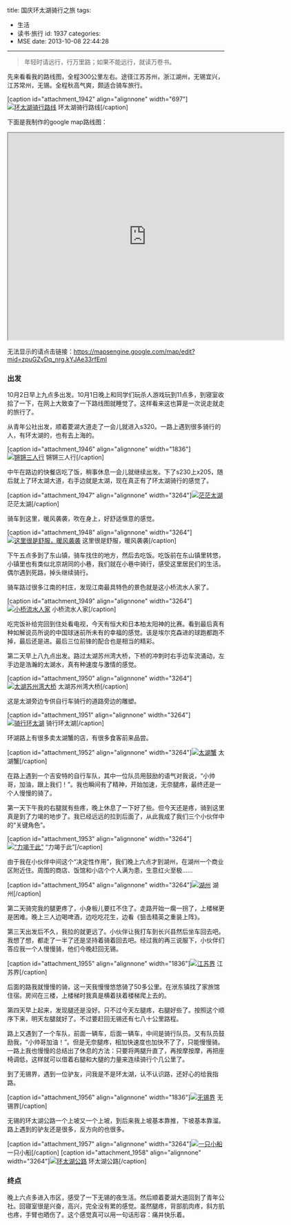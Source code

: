 title: 国庆环太湖骑行之旅
tags:
  - 生活
  - 读书·旅行
id: 1937
categories:
  - MSE
date: 2013-10-08 22:44:28
---

> 年轻时请远行，行万里路；如果不能远行，就读万卷书。

先来看看我的路线图，全程300公里左右。途径江苏苏州，浙江湖州，无锡宜兴，江苏常州，无锡。全程秋高气爽，颇适合骑车旅行。

[caption id="attachment_1942" align="alignnone" width="697"][![环太湖骑行路线](http://c.hiphotos.bdimg.com/album/s%3D550%3Bq%3D90%3Bc%3Dxiangce%2C100%2C100/sign=f6dbfc5ad01b0ef468e8985bedff20e7/7c1ed21b0ef41bd5ff775c8053da81cb39db3d99.jpg?referer=2b288b11b119ebc4996f43a97b78&x=.jpg)](http://c.hiphotos.bdimg.com/album/s%3D550%3Bq%3D90%3Bc%3Dxiangce%2C100%2C100/sign=f6dbfc5ad01b0ef468e8985bedff20e7/7c1ed21b0ef41bd5ff775c8053da81cb39db3d99.jpg?referer=2b288b11b119ebc4996f43a97b78&x=.jpg) 环太湖骑行路线[/caption]

下面是我制作的google map路线图：

<iframe src="http://mapsengine.google.com/map/embed?mid=zpuGZvDq_nrg.kYJAe33rfEmI" width="640" height="480"></iframe>

无法显示的请点击链接：https://mapsengine.google.com/map/edit?mid=zpuGZvDq_nrg.kYJAe33rfEmI

### 出发

10月2日早上九点多出发。10月1日晚上和同学们玩杀人游戏玩到11点多，到寝室收拾了一下，在网上大致查了一下路线图就睡觉了。这样看来这也算是一次说走就走的旅行了。

从青年公社出发，顺着菱湖大道走了一会儿就进入s320。一路上遇到很多骑行的人，有环太湖的，也有去上海的。

[caption id="attachment_1946" align="alignnone" width="1836"][![锵锵三人行](http://e.hiphotos.bdimg.com/album/s%3D550%3Bq%3D90%3Bc%3Dxiangce%2C100%2C100/sign=3d18cbd4f403738dda4a0c278320c16c/4b90f603738da977bd0b325fb251f8198618e39a.jpg?referer=e73ee394f503918f8ec608fa4d78&x=.jpg)](http://e.hiphotos.bdimg.com/album/s%3D550%3Bq%3D90%3Bc%3Dxiangce%2C100%2C100/sign=3d18cbd4f403738dda4a0c278320c16c/4b90f603738da977bd0b325fb251f8198618e39a.jpg?referer=e73ee394f503918f8ec608fa4d78&x=.jpg) 锵锵三人行[/caption]

中午在路边的快餐店吃了饭，稍事休息一会儿就继续出发。下了s230上x205，随后就上了环太湖大道，右手边就是太湖，现在真正有了环太湖骑行的感觉了。

[caption id="attachment_1947" align="alignnone" width="3264"][![茫茫太湖](http://a.hiphotos.bdimg.com/album/s%3D550%3Bq%3D90%3Bc%3Dxiangce%2C100%2C100/sign=cb01166fd60735fa95f04ebcae6a7e8e/962bd40735fae6cd1b901f150db30f2442a70f99.jpg?referer=c96eb856b11bb051d63386186978&x=.jpg)](http://a.hiphotos.bdimg.com/album/s%3D550%3Bq%3D90%3Bc%3Dxiangce%2C100%2C100/sign=cb01166fd60735fa95f04ebcae6a7e8e/962bd40735fae6cd1b901f150db30f2442a70f99.jpg?referer=c96eb856b11bb051d63386186978&x=.jpg) 茫茫太湖[/caption]

骑车到这里，暖风袭袭，吹在身上，好舒适惬意的感觉。

[caption id="attachment_1948" align="alignnone" width="3264"][![这里很是舒服，暖风袭袭](http://f.hiphotos.bdimg.com/album/s%3D550%3Bq%3D90%3Bc%3Dxiangce%2C100%2C100/sign=cfc97647938fa0ec7bc7640816ac28d3/f603918fa0ec08fafc24a7d35bee3d6d55fbda9a.jpg?referer=9982827f59b5c9ea3be436d32678&x=.jpg)](http://f.hiphotos.bdimg.com/album/s%3D550%3Bq%3D90%3Bc%3Dxiangce%2C100%2C100/sign=cfc97647938fa0ec7bc7640816ac28d3/f603918fa0ec08fafc24a7d35bee3d6d55fbda9a.jpg?referer=9982827f59b5c9ea3be436d32678&x=.jpg) 这里很是舒服，暖风袭袭[/caption]

下午五点多到了东山镇，骑车找住的地方，然后去吃饭。吃饭前在东山镇里转悠，小镇里也有类似北京胡同的小巷，我们就在小巷中骑行，感受这里居民们的生活。偶尔遇到死路，掉头继续骑行。

骑车路过很多江南的村庄，发现江南最具特色的景色就是这小桥流水人家了。

[caption id="attachment_1949" align="alignnone" width="3264"][![小桥流水人家](http://d.hiphotos.bdimg.com/album/s%3D550%3Bq%3D90%3Bc%3Dxiangce%2C100%2C100/sign=84296860ba99a9013f355b332dae7b46/e824b899a9014c08f51f9cd1087b02087bf4f49a.jpg?referer=e0d28b02f01fbe094549f6243478&x=.jpgg)](http://d.hiphotos.bdimg.com/album/s%3D550%3Bq%3D90%3Bc%3Dxiangce%2C100%2C100/sign=84296860ba99a9013f355b332dae7b46/e824b899a9014c08f51f9cd1087b02087bf4f49a.jpg?referer=e0d28b02f01fbe094549f6243478&x=.jpg) 小桥流水人家[/caption]

吃完饭补给完回到住处看电视，今天有恒大和日本柏太阳神的比赛。看到最后真有种如解说员所说的中国球迷前所未有的幸福的感觉。该是埃尔克森进的球跑都跑不掉，最后还是进。最后三位前锋的配合也是相当的精彩。

第二天早上八九点出发。路过太湖苏州湾大桥，下桥的冲刺时右手边车流涌动，左手边是浩瀚的太湖水，真有种速度与激情的感觉。

[caption id="attachment_1950" align="alignnone" width="3264"][![太湖苏州湾大桥](http://f.hiphotos.bdimg.com/album/s%3D550%3Bq%3D90%3Bc%3Dxiangce%2C100%2C100/sign=de2e8a9560d9f2d3241124ea99d7fb2e/0bd162d9f2d3572cb40529a88813632763d0c3db.jpg?referer=4e229a08530fd9f9f90061592db9&x=.jpg)](http://f.hiphotos.bdimg.com/album/s%3D550%3Bq%3D90%3Bc%3Dxiangce%2C100%2C100/sign=de2e8a9560d9f2d3241124ea99d7fb2e/0bd162d9f2d3572cb40529a88813632763d0c3db.jpg?referer=4e229a08530fd9f9f90061592db9&x=.jpg) 太湖苏州湾大桥[/caption]

这是太湖旁边专供自行车骑行的道路旁边的雕塑。

[caption id="attachment_1951" align="alignnone" width="3264"][![骑行环太湖](http://e.hiphotos.bdimg.com/album/s%3D550%3Bq%3D90%3Bc%3Dxiangce%2C100%2C100/sign=8ff42a20014f78f0840b9af6490a7b68/aa64034f78f0f736dbdaf8750855b319ebc41399.jpg?referer=9d3d39ddab014c08402c1d955d78&x=.jpg)](http://e.hiphotos.bdimg.com/album/s%3D550%3Bq%3D90%3Bc%3Dxiangce%2C100%2C100/sign=8ff42a20014f78f0840b9af6490a7b68/aa64034f78f0f736dbdaf8750855b319ebc41399.jpg?referer=9d3d39ddab014c08402c1d955d78&x=.jpg) 骑行环太湖[/caption]

环湖路上有很多卖太湖蟹的店，有很多食客前来品尝。

[caption id="attachment_1952" align="alignnone" width="3264"][![太湖蟹](http://e.hiphotos.bdimg.com/album/s%3D550%3Bq%3D90%3Bc%3Dxiangce%2C100%2C100/sign=7400075c347adab439d01b46bbefc221/8718367adab44aeda26a0a90b11c8701a18bfb9a.jpg?referer=d5f7bc2957fbb2fb6d3c6d224578&x=.jpg)](http://e.hiphotos.bdimg.com/album/s%3D550%3Bq%3D90%3Bc%3Dxiangce%2C100%2C100/sign=7400075c347adab439d01b46bbefc221/8718367adab44aeda26a0a90b11c8701a18bfb9a.jpg?referer=d5f7bc2957fbb2fb6d3c6d224578&x=.jpg) 太湖蟹[/caption]

在路上遇到一个吉安特的自行车队，其中一位队员用鼓励的语气对我说，“小帅哥，加油，跟上我们！”。我也瞬间有了精神，开始加速，无奈腿疼，最终还是一个人慢慢的骑了。

第一天下午我的右腿就有些疼，晚上休息了一下好了些。但今天还是疼，骑到这里真是到了力竭的地步了。我已经远远的拉到后面了，从此我成了我们三个小伙伴中的“关键角色”。

[caption id="attachment_1953" align="alignnone" width="3264"][![“力竭于此”](http://e.hiphotos.bdimg.com/album/s%3D550%3Bq%3D90%3Bc%3Dxiangce%2C100%2C100/sign=27c60745a38b87d65442ab1a37335905/8601a18b87d6277f0af5874c2a381f30e824fcdb.jpg?referer=b47ec6670bf79052b608730e3cb9&x=.jpg)](http://e.hiphotos.bdimg.com/album/s%3D550%3Bq%3D90%3Bc%3Dxiangce%2C100%2C100/sign=27c60745a38b87d65442ab1a37335905/8601a18b87d6277f0af5874c2a381f30e824fcdb.jpg?referer=b47ec6670bf79052b608730e3cb9&x=.jpg) “力竭于此”[/caption]

由于我在小伙伴中间这个“决定性作用”，我们晚上六点才到湖州，在湖州一个商业区附近住。周围的商店、饭馆和小店个个人满为患，生意红火至极……

[caption id="attachment_1954" align="alignnone" width="3264"][![湖州](http://c.hiphotos.bdimg.com/album/s%3D550%3Bq%3D90%3Bc%3Dxiangce%2C100%2C100/sign=dd247998d300baa1be2c47be772bc82f/f9dcd100baa1cd113092c654bb12c8fcc3ce2d99.jpg?referer=9b2a49d1d343ad4bff3973f08b77&x=.jpg)](http://c.hiphotos.bdimg.com/album/s%3D550%3Bq%3D90%3Bc%3Dxiangce%2C100%2C100/sign=dd247998d300baa1be2c47be772bc82f/f9dcd100baa1cd113092c654bb12c8fcc3ce2d99.jpg?referer=9b2a49d1d343ad4bff3973f08b77&x=.jpg) 湖州[/caption]

第二天骑完我的腿更疼了，小身板儿要扛不住了。走路开始一瘸一拐了，上楼梯更是困难。晚上三人边喝啤酒，边吃吃花生，边看《狙击精英之重装上阵》。

第三天出发后不久，我拉的就更远了。小伙伴让我打车到长兴县然后坐车回去吧。我想了想，都走了一半了还是坚持着骑着回去吧。经过我的再三说服下，小伙伴们答应我一个人慢慢骑，他们今晚赶回无锡。

[caption id="attachment_1955" align="alignnone" width="1836"][![江苏界](http://f.hiphotos.bdimg.com/album/s%3D550%3Bq%3D90%3Bc%3Dxiangce%2C100%2C100/sign=0f7f51520b24ab18e416e13205c197f0/d1160924ab18972b891eb4bee4cd7b899e510a99.jpg?referer=17897747718da9771738b31b7678&x=.jpg)](http://f.hiphotos.bdimg.com/album/s%3D550%3Bq%3D90%3Bc%3Dxiangce%2C100%2C100/sign=0f7f51520b24ab18e416e13205c197f0/d1160924ab18972b891eb4bee4cd7b899e510a99.jpg?referer=17897747718da9771738b31b7678&x=.jpg) 江苏界[/caption]

后面的路我就慢慢的骑，这一天我慢慢悠悠骑了50多公里。在洑东镇找了家旅馆住宿。房间在三楼，上楼梯时我真是横着扶着楼梯爬上去的。

第四天早上起来，发现腿还是没好。只不过今天左腿疼，右腿好些了。按照这个顺序下来，明天左腿就好了。不过要赶回无锡还有七八十公里路程。

路上又遇到了一个车队，前面一辆车，后面一辆车，中间是骑行队员。又有队员鼓励我，“小帅哥加油！”。但是无奈腿疼，相加快速度也加快不了了，只能慢慢骑。一路上我也慢慢的总结出了休息的方法：只要将两腿升直了，再按摩按摩，再把座椅调低，这样就可以借着右腿和大腿的力量来连续骑行个几公里了。

到了无锡界，遇到一位驴友，问我是不是环太湖，认不认识路，还好心的给我指路。

[caption id="attachment_1956" align="alignnone" width="1836"][![无锡界](http://h.hiphotos.bdimg.com/album/s%3D550%3Bq%3D90%3Bc%3Dxiangce%2C100%2C100/sign=e22132bf41166d223c771591761878ca/b3fb43166d224f4a977ec6670bf790529922d1db.jpg?referer=8d5d6914372ac65c3e1252431fb9&x=.jpg)](http://h.hiphotos.bdimg.com/album/s%3D550%3Bq%3D90%3Bc%3Dxiangce%2C100%2C100/sign=e22132bf41166d223c771591761878ca/b3fb43166d224f4a977ec6670bf790529922d1db.jpg?referer=8d5d6914372ac65c3e1252431fb9&x=.jpg) 无锡界[/caption]

无锡的环太湖公路一个上坡又一个上坡，到后来我上坡基本靠推，下坡基本靠溜。路上遇到的驴友还是很多，反方向的也很多。

[caption id="attachment_1957" align="alignnone" width="3264"][![一只小船](http://g.hiphotos.bdimg.com/album/s%3D550%3Bq%3D90%3Bc%3Dxiangce%2C100%2C100/sign=34c53e4d6963f624185d3906b77f9ac5/bf096b63f6246b60cae90700e9f81a4c500fa2db.jpg?referer=679e2d705b82b2b7fe880df40eb9&x=.jpg)](http://g.hiphotos.bdimg.com/album/s%3D550%3Bq%3D90%3Bc%3Dxiangce%2C100%2C100/sign=34c53e4d6963f624185d3906b77f9ac5/bf096b63f6246b60cae90700e9f81a4c500fa2db.jpg?referer=679e2d705b82b2b7fe880df40eb9&x=.jpg) 一只小船[/caption]
[caption id="attachment_1958" align="alignnone" width="3264"][![环太湖公路](http://b.hiphotos.bdimg.com/album/s%3D550%3Bq%3D90%3Bc%3Dxiangce%2C100%2C100/sign=8eec2f877b310a55c024def1877e3294/aec379310a55b319921e370141a98226cefc17da.jpg?referer=17dc9dd1087b020855de0bd151b9&x=.jpg)](http://b.hiphotos.bdimg.com/album/s%3D550%3Bq%3D90%3Bc%3Dxiangce%2C100%2C100/sign=8eec2f877b310a55c024def1877e3294/aec379310a55b319921e370141a98226cefc17da.jpg?referer=17dc9dd1087b020855de0bd151b9&x=.jpg) 环太湖公路[/caption]

### 终点

晚上六点多进入市区，感受了一下无锡的夜生活。然后顺着菱湖大道回到了青年公社。回寝室很是兴奋，高兴，完全没有累的感觉。虽然腿疼，背部肌肉疼，斜方肌也疼，手臂也晒伤了。这个感觉真可以用一句话形容：痛并快乐着。